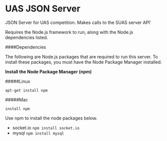 UAS JSON Server
======================================================

JSON Server for UAS competition. Makes calls to the SUAS server API'

Requires the Node.js framework to run, along with the Node.js dependencies listed.

####Dependencies

The following are Node.js packages that are required to run this server. To install these packages, you must have the Node Package Manager installed.

**Install the Node Package Manager (npm)**

#####Linux

``` sudo
apt-get install npm
```

#####Mac

``` brew
install npm
```

Use npm to install the node packages below.

- socket.io 	`npm install socket.io`
- mysql		`npm install mysql`
